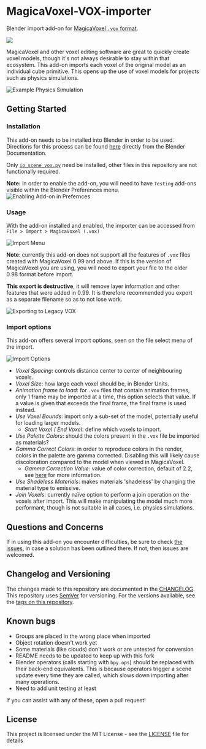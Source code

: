 # MagicaVoxel-VOX-importer
Blender import add-on for [MagicaVoxel `.vox` format](https://github.com/ephtracy/voxel-model/blob/master/MagicaVoxel-file-format-vox.txt).

![](https://img.shields.io/github/license/RichysHub/MagicaVoxel-VOX-importer)

MagicaVoxel and other voxel editing software are great to quickly create voxel models, though it's not always desirable to stay within that ecosystem. This add-on imports each voxel of the original model as an individual cube primitive. This opens up the use of voxel models for projects such as physics simulations.

![Example Physics Simulation](https://i.imgur.com/r0EwHFO.gif)

## Getting Started

### Installation

This add-on needs to be installed into Blender in order to be used.
Directions for this process can be found [here](https://docs.blender.org/manual/en/latest/editors/preferences/addons.html#rd-party-add-ons) directly from the Blender Documentation.

Only [`io_scene_vox.py`](io_scene_vox.py) need be installed, other files in this repository are not functionally required.

**Note:** in order to enable the add-on, you will need to have `Testing` add-ons visible within the Blender Preferences menu.
![Enabling Add-on in Prefernces](https://i.imgur.com/nkFs0vY.png)

### Usage

With the add-on installed and enabled, the importer can be accessed from `File > Import > MagicaVoxel (.vox)`

![Import Menu](https://i.imgur.com/8BsXLnF.png)

**Note**: currently this add-on does not support all the features of `.vox` files created with MagicaVoxel 0.99 and above. If this is the version of MagicaVoxel you are using, you will need to export your file to the older 0.98 format before import.

**This export is destructive**, it will remove layer information and other features that were added in 0.99. It is therefore recommended you export as a separate filename so as to not lose work.

![Exporting to Legacy VOX](https://i.imgur.com/WrSOok7.png)


### Import options

This add-on offers several import options, seen on the file select menu of the import.

![Import Options](https://i.imgur.com/Syyxs8E.png)

- *Voxel Spacing*: controls distance center to center of neighbouring voxels.
- *Voxel Size*: how large each voxel should be, in Blender Units.
- *Animation frame to load*: for `.vox` files that contain animation frames, only 1 frame may be imported at a time, this option selects that value. If a value is given that exceeds the final frame, the final frame is used instead.
- *Use Voxel Bounds*: import only a sub-set of the model, potentially useful for loading larger models.
  - *Start Voxel* / *End Voxel*: define which voxels to import.
- *Use Palette Colors*: should the colors present in the `.vox` file be imported as materials?
- *Gamma Correct Colors*: in order to reproduce colors in the render, colors in the palette are gamma corrected. Disabling this will likely cause discoloration compared to the model when viewed in MagicaVoxel.
  - *Gamma Correction Value*: value of color correction, default of 2.2, see [here](https://docs.blender.org/manual/en/latest/render/color_management.html) for more information.
- *Use Shadeless Materials*: makes materials 'shadeless' by changing the material type to emissive.
- *Join Voxels*: currently naïve option to perform a join operation on the voxels after import. This will make manipulating the model much more performant, though is not suitable in all cases, i.e. physics simulations.

## Questions and Concerns

If in using this add-on you encounter difficulties, be sure to check [the issues](), in case a solution has been outlined there. If not, then issues are welcomed.

## Changelog and Versioning

The changes made to this repository are documented in the [CHANGELOG](CHANGELOG.md).
This repository uses [SemVer](http://semver.org/) for versioning.
For the versions available, see the [tags on this repository](https://github.com/RichysHub/MagicaVoxel-VOX-importer/releases/tags).

## Known bugs
- Groups are placed in the wrong place when imported
- Object rotation doesn't work yet
- Some materials (like clouds) don't work or are untested for conversion
- README needs to be updated to keep up with this fork
- Blender operators (calls starting with `bpy.ops`) should be replaced with their back-end equivalents. This is because operators trigger a scene update every time they are called, which slows down importing after many operations.
- Need to add unit testing at least

If you can assist with any of these, open a pull request!

## License

This project is licensed under the MIT License - see the [LICENSE](LICENSE) file for details
